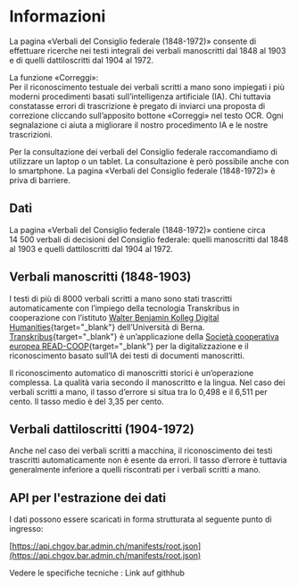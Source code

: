 # Informazioni

La pagina «Verbali del Consiglio federale (1848-1972)» consente di effettuare ricerche nei testi integrali dei verbali manoscritti dal 1848 al 1903 e di quelli dattiloscritti dal 1904 al 1972.

La funzione «Correggi»:  
Per il riconoscimento testuale dei verbali scritti a mano sono impiegati i più moderni procedimenti basati sull’intelligenza artificiale (IA). Chi tuttavia constatasse errori di trascrizione è pregato di inviarci una proposta di correzione cliccando sull’apposito bottone «Correggi» nel testo OCR. Ogni segnalazione ci aiuta a migliorare il nostro procedimento IA e le nostre trascrizioni.

Per la consultazione dei verbali del Consiglio federale raccomandiamo di utilizzare un laptop o un tablet. La consultazione è però possibile anche con lo smartphone. La pagina «Verbali del Consiglio federale (1848-1972)» è priva di barriere.

## Dati

La pagina «Verbali del Consiglio federale (1848-1972)» contiene circa 14 500 verbali di decisioni del Consiglio federale: quelli manoscritti dal 1848 al 1903 e quelli dattiloscritti dal 1904 al 1972.

## Verbali manoscritti (1848-1903)

I testi di più di 8000 verbali scritti a mano sono stati trascritti automaticamente con l’impiego della tecnologia Transkribus in cooperazione con l’istituto [Walter Benjamin Kolleg Digital Humanities](https://www.dh.unibe.ch/index_ger.html){target="_blank"} dell’Università di Berna. [Transkribus](https://readcoop.eu/de/transkribus/){target="_blank"} è un’applicazione della [Società cooperativa europea READ-COOP](https://readcoop.eu/de/){target="_blank"} per la digitalizzazione e il riconoscimento basato sull’IA dei testi di documenti manoscritti.

Il riconoscimento automatico di manoscritti storici è un’operazione complessa. La qualità varia secondo il manoscritto e la lingua. Nel caso dei verbali scritti a mano, il tasso d’errore si situa tra lo 0,498 e il 6,511 per cento. Il tasso medio è del 3,35 per cento.

## Verbali dattiloscritti (1904-1972)

Anche nel caso dei verbali scritti a macchina, il riconoscimento dei testi trascritti automaticamente non è esente da errori. Il tasso d’errore è tuttavia generalmente inferiore a quelli riscontrati per i verbali scritti a mano.

## API per l'estrazione dei dati

I dati possono essere scaricati in forma strutturata al seguente punto di ingresso:

[https://api.chgov.bar.admin.ch/manifests/root.json](https://api.chgov.bar.admin.ch/manifests/root.json)

Vedere le specifiche tecniche : Link auf githhub

